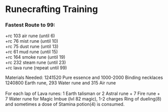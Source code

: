 # Runecrafting Training

### Fastest Route to 99:

\+rc 103 air rune (until 6) \
\+rc 76 mist rune (until 10) \
\+rc 75 dust rune (until 13) \
\+rc 61 mud rune (until 15) \
\+rc 164 smoke rune (until 19) \
\+rc 232 steam rune (until 23) \
\+rc lava rune (repeat until 99)

Materials Needed: 1241520 Pure essence and 1000-2000 Binding necklaces \
1240800 Earth rune, 293 Water rune and 315 Air rune \
\
For each lap of Lava runes: 1 Earth talisman or 2 Astral rune + 7 Fire rune + 7 Water rune for Magic Imbue (lvl 82 magic), 1-2 charges Ring of dueling(8) and sometimes a dose of Stamina potion(4) is consumed.
